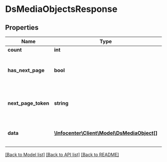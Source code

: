 # DsMediaObjectsResponse

## Properties
Name | Type | Description | Notes
------------ | ------------- | ------------- | -------------
**count** | **int** |  | [optional] 
**has_next_page** | **bool** | Indicates whether we have next page of data | [optional] 
**next_page_token** | **string** | Next page token used to get next page of data | [optional] 
**data** | [**\Infocenter\Client\Model\DsMediaObject[]**](DsMediaObject.md) | Collection of entities of queried type | [optional] 

[[Back to Model list]](../../README.md#documentation-for-models) [[Back to API list]](../../README.md#documentation-for-api-endpoints) [[Back to README]](../../README.md)

